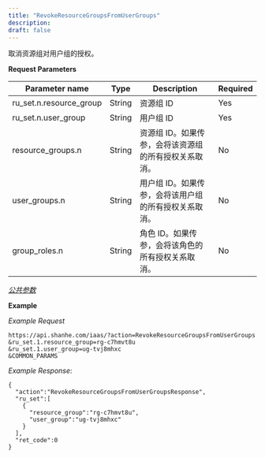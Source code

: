 ```yaml
---
title: "RevokeResourceGroupsFromUserGroups"
description: 
draft: false
---
```




取消资源组对用户组的授权。

**Request Parameters**

| Parameter name | Type | Description | Required |
| --- | --- | --- | --- |
| ru_set.n.resource_group | String | 资源组 ID | Yes |
| ru_set.n.user_group | String | 用户组 ID | Yes |
| resource_groups.n | String | 资源组 ID。如果传参，会将该资源组的所有授权关系取消。 | No |
| user_groups.n | String | 用户组 ID。如果传参，会将该用户组的所有授权关系取消。 | No |
| group_roles.n | String | 角色 ID。如果传参，会将该角色的所有授权关系取消。 | No |

[_公共参数_](../../../parameters/)

**Example**

_Example Request_

```
https://api.shanhe.com/iaas/?action=RevokeResourceGroupsFromUserGroups
&ru_set.1.resource_group=rg-c7hmvt8u
&ru_set.1.user_group=ug-tvj8mhxc
&COMMON_PARAMS
```

_Example Response_:

```
{
  "action":"RevokeResourceGroupsFromUserGroupsResponse",
  "ru_set":[
    {
      "resource_group":"rg-c7hmvt8u",
      "user_group":"ug-tvj8mhxc"
    }
  ],
  "ret_code":0
}
```
